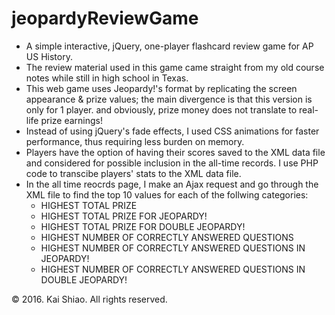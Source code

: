 <h1>jeopardyReviewGame</h1>
<ul>
	<li>A simple interactive, jQuery, one-player flashcard review game for AP US History.</li>
	<li>The review material used in this game came straight from my old course notes while still in high school in Texas.</li>
	<li>This web game uses Jeopardy!'s format by replicating the screen appearance & prize values; the main divergence is that this version is only for 1 player.
	and obviously, prize money does not translate to real-life prize earnings!</li>
	<li>Instead of using jQuery's fade effects, I used CSS animations for faster performance, thus requiring less burden on memory.</li>
	<li>Players have the option of having their scores saved to the XML data file and considered for possible inclusion in the all-time records. I use PHP code
		to transcibe players' stats to the XML data file.
	</li>
	<li>In the all time reocrds page, I make an Ajax request and go through the XML file to find the top 10 values for each of the follwing categories:
		<ul>
			<li>HIGHEST TOTAL PRIZE</li>
			<li>HIGHEST TOTAL PRIZE FOR JEOPARDY!</li>
			<li>HIGHEST TOTAL PRIZE FOR DOUBLE JEOPARDY!</li>
			<li>HIGHEST NUMBER OF CORRECTLY ANSWERED QUESTIONS</li>
			<li>HIGHEST NUMBER OF CORRECTLY ANSWERED QUESTIONS IN JEOPARDY!</li>
			<li>HIGHEST NUMBER OF CORRECTLY ANSWERED QUESTIONS IN DOUBLE JEOPARDY!</li>
		</ul>
	</li>
</ul>

<footer>&copy; 2016. Kai Shiao. All rights reserved.</footer>